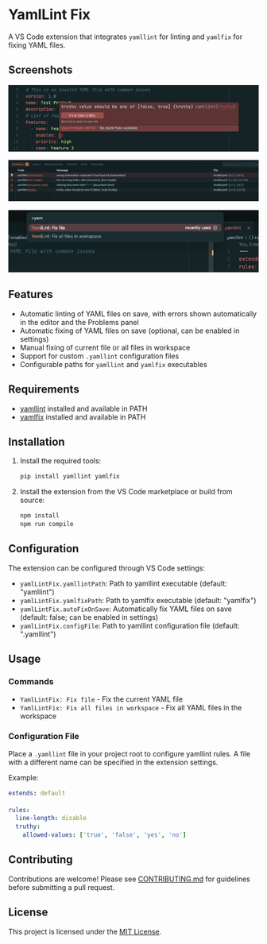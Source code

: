 # YamlLint Fix

A VS Code extension that integrates `yamllint` for linting and `yamlfix` for fixing YAML files.

## Screenshots

![Popup with error description](images/popup.png)

![Problems Panel](images/problems-panel.png)

![Command Palette](images/command-palette.png)

## Features

- Automatic linting of YAML files on save, with errors shown automatically in the editor and the Problems panel
- Automatic fixing of YAML files on save (optional, can be enabled in settings)
- Manual fixing of current file or all files in workspace
- Support for custom `.yamllint` configuration files
- Configurable paths for `yamllint` and `yamlfix` executables

## Requirements

- [yamllint](https://yamllint.readthedocs.io/en/stable/) installed and available in PATH
- [yamlfix](https://github.com/lyz-code/yamlfix) installed and available in PATH

## Installation

1. Install the required tools:
   ```bash
   pip install yamllint yamlfix
   ```

2. Install the extension from the VS Code marketplace or build from source:
   ```bash
   npm install
   npm run compile
   ```

## Configuration

The extension can be configured through VS Code settings:

- `yamlLintFix.yamllintPath`: Path to yamllint executable (default: "yamllint")
- `yamlLintFix.yamlfixPath`: Path to yamlfix executable (default: "yamlfix")
- `yamlLintFix.autoFixOnSave`: Automatically fix YAML files on save (default: false; can be enabled in settings)
- `yamlLintFix.configFile`: Path to yamllint configuration file (default: ".yamllint")

## Usage

### Commands

- `YamlLintFix: Fix file` - Fix the current YAML file
- `YamlLintFix: Fix all files in workspace` - Fix all YAML files in the workspace

### Configuration File

Place a `.yamllint` file in your project root to configure yamllint rules. 
A file with a different name can be specified in the extension settings.

Example:

```yaml
extends: default

rules:
  line-length: disable
  truthy:
    allowed-values: ['true', 'false', 'yes', 'no']
```

## Contributing

Contributions are welcome! Please see [CONTRIBUTING.md](CONTRIBUTING.md) for guidelines before submitting a pull request.

## License

This project is licensed under the [MIT License](LICENSE).